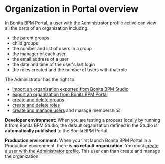 # Organization in Portal overview

In Bonita BPM Portal, a user with the Administrator profile active can view all the parts of an organization including:

* the parent groups
* child groups
* the number and list of users in a group
* the manager of each user
* the email address of a user
* the date and time of the user's last login
* the roles created and the number of users with that role

The Administrator has the right to:

* [import an organization exported from Bonita BPM Studio](import-export-an-organization.md)
* [export an organization from Bonita BPM Portal](import-export-an-organization.md)
* [create and delete groups](group.md)
* [create and delete roles](role.md)
* [create and manage users](manage-a-user.md) and manage memberships

**Developer environment:** When you are testing a process locally by running it from Bonita BPM Studio, the default organization defined in the Studio is **automatically published** to the Bonita BPM Portal.

**Production environment:** When you first launch Bonita BPM Portal in a Production environment, there is **no default organization**. 
You must [create a user with the Administrator profile](first-steps-after-setup.md). This user can than create and manage the organization.
